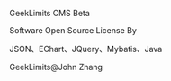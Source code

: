GeekLimits CMS Beta



Software Open Source License By 

JSON、EChart、JQuery、Mybatis、Java


GeekLimits@John Zhang

